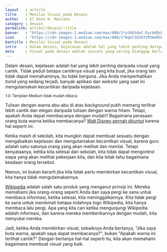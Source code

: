 ```yaml
---
layout   : article
title    : Menilai Visual pada Desain
author   : El Nino H. Maulana
category : desain
permalink: artikel/desain/:title
banner   : "https://cdn-images-1.medium.com/max/800/1*y34Ut0aC-DyckKBsDGFwUg.png"
icon     : "https://cdn-images-1.medium.com/max/800/1*mqGf3U2X2tM3AeRG0OoHPw.png"
bantitle : Menilai Visual pada Desain 
intro    : Dalam desain, kejelasan adalah hal yang lebih penting daripada visual yang cantik. Karena sesuatu yang jelas memudahkan kehidupan.
meta     : Visual pada desain adalah sesuatu yang sering dianggap berlebihan, bahkan beberapa orang berpikir jika visual adalah hal yang terpenting.
---
```


Dalam desain, kejelasan adalah hal yang lebih penting daripada visual yang cantik. Tidak peduli betapa cantiknya visual yang kita buat, jika orang lain tidak dapat memahaminya, itu tidak berguna. Jika Anda memperhatikan *trend* yang sedang terjadi, banyak aplikasi dan *website* yang saat ini mengutamakan kecantikan daripada kejelasan.

<img src="data:image/png;base64,R0lGODlhAQABAAD/ACwAAAAAAQABAAACADs=" data-src="https://cdn-images-1.medium.com/max/800/1*BBvq-LPjhPBNnlovKjLdLw.png" alt="Tampilan Medium tidak mudah dibaca." title="Tampilan Medium tidak mudah dibaca."><small class="site-article__caption"><span class="oldstyle">1.0:</span> Tampilan Medium tidak mudah dibaca.</small>

Tulisan dengan warna abu-abu di atas *background* putih memang terlihat lebih cantik dan elegan daripada tulisan dengan warna hitam. Tetapi, apakah Anda dapat membacanya dengan mudah? Bagaimana perasaan orang buta warna ketika membacanya? <a href="http://www.mediaaccess.org.au/latest_news/online-media/disney-being-sued-over-lack-of-accessibility" title="Media Access" target="_blank">Walt Disney pernah dituntut</a> karena hal seperti ini.

Ketika masih di sekolah, kita mungkin dapat membuat sesuatu dengan mengabaikan kejelasan dan mengutamakan kecantikan visual, karena guru adalah satu-satunya orang yang akan melihat dan menilai. Tetapi kenyataanya, ketika kita selesai dari sekolah, kita tidak dapat mengontrol siapa yang akan melihat pekerjaan kita, dan kita tidak tahu bagaimana keadaan orang tersebut.

Namun, ini bukan berarti jika kita tidak perlu memikirkan kecantikan visual, kita hanya tidak mengutamakannya.

<a href="https://wikipedia.org" title="Wikipedia" target="_blank">Wikipedia</a> adalah salah satu produk yang menganut prinsip ini. Mereka memahami jika orang-orang seperti Anda dan saya pergi ke sana untuk membaca informasi, ketika selesai, kita meninggalkannya. Kita tidak pergi ke sana untuk menikmati betapa indahnya logo Wikipedia, kita hanya membaca lalu pergi. Apa yang kita cari ketika mengunjungi Wikipedia adalah informasi, dan karena mereka memberikannya dengan mudah, kita menyukai mereka.

Jadi, ketika Anda memikirkan visual, sebaiknya Anda bertanya, "Jika saya buta warna, apakah saya dapat membacanya?", bukan "Apakah warna ini terlihat cantik?" Dengan bertanya hal-hal seperti itu, kita akan memahami bagaimana membuat visual yang baik.
